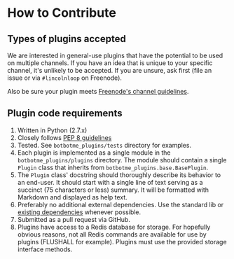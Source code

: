 # How to Contribute

## Types of plugins accepted

We are interested in general-use plugins that have the potential to be used on multiple channels. If you have an idea that is unique to your specific channel, it's unlikely to be accepted. If you are unsure, ask first (file an issue or via `#lincolnloop` on Freenode).

Also be sure your plugin meets [Freenode's channel guidelines](http://freenode.net/channel_guidelines.shtml).

## Plugin code requirements

1. Written in Python (2.7.x)
2. Closely follows [PEP 8 guidelines](http://www.python.org/dev/peps/pep-0008/)
3. Tested. See `botbotme_plugins/tests` directory for examples.
4. Each plugin is implemented as a single module in the `botbotme_plugins/plugins` directory. The module should contain a single `Plugin` class that inherits from `botbotme_plugins.base.BasePlugin`.
5. The `Plugin` class' docstring should thoroughly describe its behavior to an end-user. It should start with a single line of text serving as a succinct (75 characters or less) summary. It will be formatted with Markdown and displayed as help text.
6. Preferably no additional external dependencies. Use the standard lib or [existing dependencies](https://github.com/lincolnloop/botbotme-plugins/blob/master/setup.py) whenever possible.
7. Submitted as a pull request via GitHub.
8. Plugins have access to a Redis database for storage. For hopefully obvious reasons, not all Redis commands are available for use by plugins (FLUSHALL for example). Plugins must use the provided storage interface methods.
